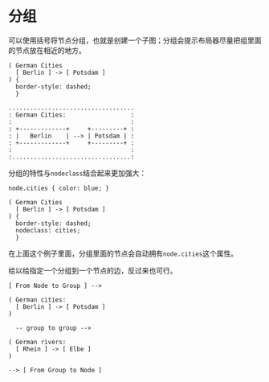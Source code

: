 # 分组

可以使用括号将节点分组，也就是创建一个子图；分组会提示布局器尽量把组里面的节点放在相近的地方。

```
( German Cities
  [ Berlin ] -> [ Potsdam ]
) {
  border-style: dashed;
  }
```

```
...................................
: German Cities:                  :
:                                 :
: +-------------+     +---------+ :
: |   Berlin    | --> | Potsdam | :
: +-------------+     +---------+ :
:                                 :
:.................................:
```

分组的特性与`nodeclass`结合起来更加强大：

```
node.cities { color: blue; }

( German Cities
  [ Berlin ] -> [ Potsdam ]
) { 
  border-style: dashed;
  nodeclass: cities;
  }
```

在上面这个例子里面，分组里面的节点会自动拥有`node.cities`这个属性。

给以给指定一个分组到一个节点的边，反过来也可行。

```
[ From Node to Group ] -->

( German cities:
  [ Berlin ] -> [ Potsdam ]
) 

  -- group to group -->

( German rivers:
  [ Rhein ] -> [ Elbe ]
)

--> [ From Group to Node ]
```

